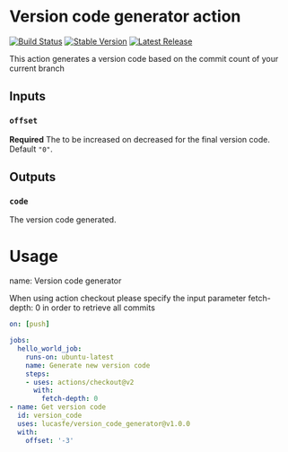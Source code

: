 # Version code generator action

[![Build Status](https://github.com/lucasfe/version_code_generator/workflows/build/badge.svg)](https://github.com/lucasfe/version_code_generator/workflows/build/badge.svg)
[![Stable Version](https://img.shields.io/github/v/tag/lucasfe/version_code_generator)](https://img.shields.io/github/v/tag/lucasfe/version_code_generator)
[![Latest Release](https://img.shields.io/github/v/release/lucasfe/version_code_generator?color=%233D9970)](https://img.shields.io/github/v/release/lucasfe/version_code_generator?color=%233D9970)


This action generates a version code based on the commit count of your current branch

## Inputs

### `offset`

**Required** The to be increased on decreased for the final version code. Default `"0"`.

## Outputs

### `code`

The version code generated.

# Usage
name: Version code generator

When using action checkout please specify the input parameter fetch-depth: 0 in order to retrieve all commits

<!-- start usage -->
```yaml
on: [push]

jobs:
  hello_world_job:
    runs-on: ubuntu-latest
    name: Generate new version code
    steps:
    - uses: actions/checkout@v2
      with:
        fetch-depth: 0
- name: Get version code
  id: version_code
  uses: lucasfe/version_code_generator@v1.0.0
  with:
    offset: '-3'
```
<!-- end usage -->

